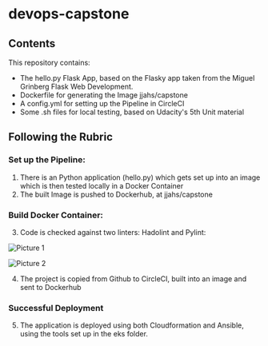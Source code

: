 # devops-capstone

## Contents

This repository contains:

- The hello.py Flask App, based on the Flasky app taken from the Miguel Grinberg Flask Web Development.
- Dockerfile for generating the Image jjahs/capstone
- A config.yml for setting up the Pipeline in CircleCI
- Some .sh files for local testing, based on Udacity's 5th Unit material

## Following the Rubric

### Set up the Pipeline:

1. There is an Python application (hello.py) which gets set up into an image which is then tested locally in a Docker Container
2. The built Image is pushed to Dockerhub, at jjahs/capstone

### Build Docker Container:

3. Code is checked against two linters: Hadolint and Pylint:

![Picture 1](http://udacity-website-jjahs.s3-website-us-east-1.amazonaws.com/img/Picture1.jpg)

![Picture 2](http://udacity-website-jjahs.s3-website-us-east-1.amazonaws.com/img/Picture2.jpg)

4. The project is copied from Github to CircleCI, built into an image and sent to Dockerhub

### Successful Deployment

5. The application is deployed using both Cloudformation and Ansible, using the tools set up in the eks folder.

